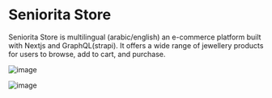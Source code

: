 # Seniorita Store

Seniorita Store is multilingual (arabic/english)  an e-commerce platform built with Nextjs and GraphQL(strapi). It offers a wide range of jewellery products for users to browse, add to cart, and purchase.

![image](https://github.com/3bsalam/seniorita-store/assets/40784041/987e9adb-8060-49ba-9529-7be2bab9c6c0)


![image](https://github.com/3bsalam/seniorita-store/assets/40784041/fe4835ea-5dfa-4d2f-9cc5-8faeebe25907)

